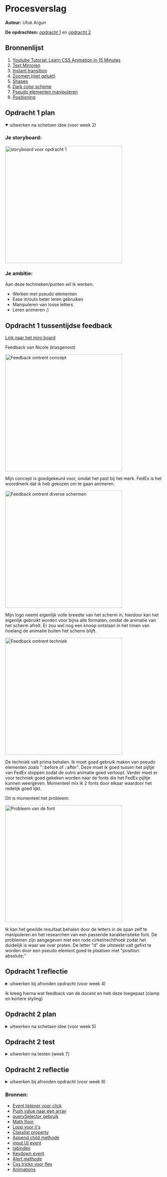 # Procesverslag

**Auteur:** Ufuk Argun

**De opdrachten:** [opdracht 1](opdracht1/index.html) en [opdracht 2](opdracht2/index.html)

## Bronnenlijst

1. [Youtube Tutorial: Learn CSS Animation In 15 Minutes](https://www.youtube.com/watch?v=YszONjKpgg4)
2. [Text Mirroren](https://www.w3docs.com/snippets/css/how-to-flip-text-with-css.html)
3. [Instant transition](https://stackoverflow.com/questions/45896706/css-transition-is-instant-and-not-fading-into-the-transition)
4. [Zoomen (niet gelukt)](https://stackoverflow.com/questions/61698727/zoom-into-object-until-it-passes-css-html)
5. [Shapes](https://sharkcoder.com/visual/shapes)
6. [Dark color scheme](https://developer.mozilla.org/en-US/docs/Web/CSS/@media/prefers-color-scheme)
7. [Pseudo elementen manipuleren](https://developer.mozilla.org/en-US/docs/Web/CSS/::before)
8. [Positioning](https://stackoverflow.com/questions/7720730/how-to-align-absolutely-positioned-element-to-center)

## Opdracht 1 plan

<details open>
  <summary>uitwerken na schetsen idee (voor week 2)</summary>

### Je storyboard:

  <img src="readme-images/Opdracht1schets.jpeg" width="375px" alt="storyboard voor opdracht 1">

### Je ambitie:

Aan deze technieken/punten wil ik werken:

- Werken met pseudo elementen
- Ease in/outs beter leren gebruiken
- Manipuleren van losse letters
- Leren animeren :)

</details>

## Opdracht 1 tussentijdse feedback

[Link naar het miro board](https://miro.com/app/board/uXjVPw4ZF3E=/)

Feedback van Nicole (klasgenoot)

<img src="readme-images/Feedback-1.png" width="375px" alt="Feedback omtrent concept">

Mijn concept is goedgekeurd voor, omdat het past bij het merk. FedEx is het woordmerk dat ik heb gekozen om te gaan animeren.

<img src="readme-images/Feedback-2.png" width="375px" alt="Feedback omtrent diverse schermen">

Mijn logo neemt eigenlijk volle breedte van het scherm in, hierdoor kan het eigenlijk gebruikt worden voor bijna alle formaten, omdat de animatie van het scherm afrolt. Er zou wel nog een knoop ontstaan in het timen van hoelang de animatie buiten het scherm blijft.

<img src="readme-images/Feedback-3.png" width="375px" alt="Feedback omtrent techniek">

De techniek valt prima behalen. Ik moet goed gebruik maken van pseudo elementen zoals "::before of ::after".
Deze moet ik goed tussen het pijltje van FedEx stoppen zodat de outro animatie goed verloopt.
Verder moet er voor techniek goed gekeken worden naar de fonts die het FedEx pijltje kunnen weergeven.
Momenteel mix ik 2 fonts door elkaar waardoor het redelijk goed lijkt.

Dit is momenteel het probleem:

<img src="readme-images/Probleem-1.png" width="375px" alt="Probleem van de font">

Ik kan het gewilde resultaat behalen door de letters in de span zelf te manipuleren en het researchen van een passende karakteristieke font.
De problemen zijn aangegeven met een rode cirkel/rechthoek zodat het duidelijk is waar we over praten.
De letter "d" die uitsteekt valt gefixt te worden door een pseudo element goed te plaatsen met "position: absolute;"

</details>

## Opdracht 1 reflectie

<details>
  <summary>uitwerken bij afronden opdracht (voor week 4)</summary>

### Je uitkomst - karakteristiek screenshot(s):

  <img src="readme-images/resultaatopdracht1.gif" width="600px" alt="uitomst opdracht 1">

### Dit ging goed/Heb ik geleerd:

#### Maken van animaties en deze toepassen
Het maken en toepassen van meerdere animaties, met delays, achter elkaar.
Een animatie maken lijkt veel makkelijker dan dat het voor mijn gevoel was.
Ik heb ontzettend veel handmatig de spans moeten positioneren doordat ik position absolute gebruik en divs niet zijn toegestaan.
Hier onder ziet u bijvoorbeeld 3 verschillende animaties.

  <img src="readme-images/animatiecode.png" width="375px" alt="animatie codes">

#### Manipuleren van pseudo elementen
Dit is een voorbeeld van hoe ik mijn pseudo elementen manipuleerde.

  <img src="readme-images/pseudoelement1.png" width="375px" alt="pseudo element">

De logica hier achter is eigenlijk vrij simpel, we maken een ::Before, die we de grootte geven tussen de twee letters E en x.
de E en x laten we weg vagen door de kleur van de achtergrond toe te passen (zowel voor dark modus als light)
Hierdoor lijkt het alsof er een pijl ontstaat tussen de letters.
zoals je onderin kunt zien wordt het element ook geanimeerd.
Resultaat:

  <img src="readme-images/arrow.png" width="375px" alt="resultaat arrow">

De tweede Pseudo element die ik gebruikte was weer een ::before,
maar dit keer manipuleerden we text er bij.
Zoals je kan zien in de afbeelding hier onder maken we de tekst "vroom" en roteren we de tekst een stukje.
Ook worden de font-instellingen veranderd.

  <img src="readme-images/pseudoelement2.png" width="375px" alt="pseudo element 2">

Dit is het resultaat er van:

  <img src="readme-images/vroom.png" width="375px" alt="resultaat vroom">

#### Dark theme

Tijdens de les legde Sanne uit hoe we voor de web-browser thema aparte styling konden aangeven.
Dit heb ik toegepast op elementen zoals de achtergrond en de pseudo elementen.
Ik heb dit kunnen realiseren door op deze wijze te werken:

  <img src="readme-images/color-scheme.png" width="375px" alt="color scheme dark">

Door deze feature te implementeren in onze css hebben we nu onze eigen "themas", dit is bijvoorbeeld de dark modus:

  <img src="readme-images/darkmode.png" width="375px" alt="color scheme dark resultaat">

en dit de light modus:

  <img src="readme-images/lightmode.png" width="375px" alt="color scheme light resultaat">



### Dit was lastig/Is niet gelukt:


Het behouden van de juiste posities van de letters na het toepassen van een animatie.
Ik heb geprobeerd te expirimenteren met forwards, backwards, both en none maar ik verloor uiteindelijk te veel haren en tijd dat ik het achter me heb gelaten.

  <img src="readme-images/Fed.png" width="375px" alt="voorbeeld letter spacing">

Hier zit de F van Fed bijvoorbeeld te dichtbij de e nadat er skewing wordt aangeroepen in de animatie, nu zou je denken dat ik simpelweg none; zou kunnen gebruiken, maar de animatie blijft buiten beeld voor enkele secondes.

Dit was het idee:

  <img src="readme-images/pijltjezoom.png" width="375px" alt="inzoomen van pijl">

Maar echter kwam ik er achter dat het vrij complex is doordat ik per span een position absolute gebruik en geen divs kon gebruiken.
nu is de x van Ex een andere hoogte dan de rest, omdat het pijltje moet vormen en ik een representatieve font moest vinden hiervoor.
doordat de x een andere grootte is ontstaan er veel problemen, ook met het afschieten op beeld, deze gaat wat slomer omdat de letter kleiner is.
Ik heb geprobeerd scale te gebruiken maar geen success ;(

Ook werd het complex voor het pijltje, omdat deze richting het midden van het beeld moest, maar er te veel moeite was en handmatig werk om het ook nog responsief te houden.

Ik heb uiteindelijk een andere outro gekozen, namelijk dat het pijltje even opvalt en dan uitvaagt.

</details>

Ik kreeg hierna wat feedback van de docent en heb deze toegepast (clamp en kortere styling)

## Opdracht 2 plan

<details>
  <summary>uitwerken na schetsen idee (voor week 5)</summary>

### Je ontwerp:

![WhatsApp Image 2023-04-12 at 13 13 06](https://user-images.githubusercontent.com/60386159/231462639-cc231b9c-3137-4a5d-b0cd-40a24170ed5a.jpeg)

### Je ambitie:

Aan deze technieken/punten wil ik werken:

- Keydown events
- Input events
- Bingo systeem maken
- Styling kunnen geven aan JS gegenereerde elementen

</details>

## Opdracht 2 test

<details>
  <summary>uitwerken na testen (week 7)</summary>

Neem minimaal 5 bevindingen op:

### Bevinding 1:

Voor de nieuwe bingonummer was onduidelijk welke het nieuwst was

#### oplossing:

Ik heb met een :before een highlight gegeven aan de nieuwste nummer in de nummers lijst

![image](https://user-images.githubusercontent.com/60386159/231458510-cf02f2f1-0056-4ce5-bce4-b55fa4f63397.png)

Dit is de code hiervoor:

![image](https://user-images.githubusercontent.com/60386159/231459614-a19e5f74-e7bc-49ea-adde-1ce2d6223454.png)

daarnaast heb ik een animatie toegevoegd zodat de nieuwe gerollde nummer groot in het scherm kwam

![image](https://user-images.githubusercontent.com/60386159/231459191-8d52cce1-8122-4939-82ff-8d98c1d03dc1.png)

Dit is de code hiervoor:

![image](https://user-images.githubusercontent.com/60386159/231459751-f150faa0-fe70-41b7-a1de-55fd079fc2c7.png)

Samen met JS maak ik een element aan die ik deze class geef:

![image](https://user-images.githubusercontent.com/60386159/231460037-6d4e8801-9308-4241-a00c-e4269dcdcef5.png)


### Bevinding 2:

De gebruiker ziet niet altijd de bingo nummers die ze kunnen matchen

#### oplossing:

Door het gebruiken van micro-interaction hebben de matchbare bingonummers nu een kleine animatie:

![image](https://user-images.githubusercontent.com/60386159/231458766-7ad7827c-9450-4106-9903-790411a7c79e.png)

Hier is het bingo getal 12 bijvoorbeeld beschikbaar.

door deze animatie:

![image](https://user-images.githubusercontent.com/60386159/231458954-d290d4ca-1f9d-4ecf-b48c-7157d3e59df8.png)

### Bevinding 3:

de user kon in de input UI event ook letters als input geven, terwijl de gerollde nummers hier alleen inkomen

Dit heb ik gefixt door simpelweg in de html type="number" aan te geven

![image](https://user-images.githubusercontent.com/60386159/231460230-d5b00002-bdff-41ac-a039-8c23cf7c30a5.png)
  
![image](https://user-images.githubusercontent.com/60386159/231460607-424ce0ce-6d53-4a53-8383-187f9cffce6d.png)

![image](https://user-images.githubusercontent.com/60386159/231460688-5ff4640c-bede-46d6-bd07-bed96e30ebd6.png)

### Bevinding 4:

de gebruikers misten een micro interactie voor het matchen van nummers, hier onstond verwarring of de nummer gematcht was of niet

### oplossing:

![image](https://user-images.githubusercontent.com/60386159/231463840-0ed60323-e5e5-49bc-a2fd-9fcdcf3ce882.png)

![image](https://user-images.githubusercontent.com/60386159/231464090-cc731ce6-d639-4046-9fea-bd572b17243e.png)

We geven de animatie ook de property forwards, zodat de groene kleur blijft staan zodra de animatie is afgelopen

![image](https://user-images.githubusercontent.com/60386159/231464308-79970414-69c1-47d2-ab3d-9fcb9ce8aeba.png)

### Bevinding 5:

Sommige users waren slim genoeg om de bingo knop te klikken voordat het mogelijk was.

### oplossing:

Ik heb dit opgelost door een if else te gebruiken:

![image](https://user-images.githubusercontent.com/60386159/231465000-d82112db-ca42-4e99-a7e2-17308b9f37cd.png)


</details>

## Opdracht 2 reflectie

<details>
  <summary>uitwerken bij afronden opdracht (voor week 8)</summary>

### Je uitkomst - karakteristiek screenshot(s):

  Dark-mode small screen
  
  ![animation](https://user-images.githubusercontent.com/60386159/231458016-db0e98a4-7186-4f55-8465-dc5f31563efa.png)
  
  Light mode medium screen
  
  ![image](https://user-images.githubusercontent.com/60386159/231458301-4c29e753-ac1e-4df4-8ccc-070846096a27.png)


### Dit ging goed/Heb ik geleerd:

De CSS highlight is gemakkelijk te maken door het gebruik van juiste position: relative; op de li zelf

Keydown events, index gebruik en event listeners

Math.floor

Elementen inserten vanuit JavaScript

### Dit was lastig/Is niet gelukt:

Een apparte eindscherm die alles in de pagina verandert naar een eindscherm, ik heb nu zodra je bingo klikt een popup

![image](https://user-images.githubusercontent.com/60386159/231463450-c7e1cf10-69d4-4ec0-856d-3dd878132095.png)

Ik wilde de bingo knop een animatie geven zodra bingo mogelijk was, dit werd mij te complex met JavaScript


</details>

### Bronnen:

- [Event listener voor click](https://developer.mozilla.org/en-US/docs/Web/API/Element/click_event)
- [Push value naar een array](https://stackoverflow.com/questions/7261431/adding-items-to-an-object-through-the-push-method)
- [querySelector gebruik](https://developer.mozilla.org/en-US/docs/Web/API/Document/querySelector)
- [Math floor](https://www.tutorialspoint.com/math-floor-function-in-javascript#:~:text=floor()%20function%20in%20JavaScript,-HTMLJavascriptWeb&text=The%20floor()%20function%20of,this%20function%20returns%20the%20same.)
- [Loop voor li's](https://www.w3schools.com/js/js_loop_for.asp)
- [Classlist property](https://developer.mozilla.org/en-US/docs/Web/API/Element/classList)
- [Append child methode](https://developer.mozilla.org/en-US/docs/Web/API/Node/appendChild)
- [input UI event](https://developer.mozilla.org/en-US/docs/Web/API/HTMLElement/input_event)
- [tabindex](https://developer.mozilla.org/en-US/docs/Web/HTML/Global_attributes/tabindex?retiredLocale=nl)
- [Keydown event](https://developer.mozilla.org/en-US/docs/Web/API/Element/keydown_event)
- [Alert methode](https://developer.mozilla.org/en-US/docs/Web/API/Window/alert)
- [Css tricks voor flex](https://css-tricks.com/snippets/css/a-guide-to-flexbox/)
- [Animations](https://developer.mozilla.org/en-US/docs/Web/CSS/CSS_Animations/Using_CSS_animations)
